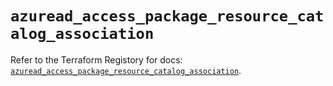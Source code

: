 # `azuread_access_package_resource_catalog_association`

Refer to the Terraform Registory for docs: [`azuread_access_package_resource_catalog_association`](https://registry.terraform.io/providers/hashicorp/azuread/2.38.0/docs/resources/access_package_resource_catalog_association).
